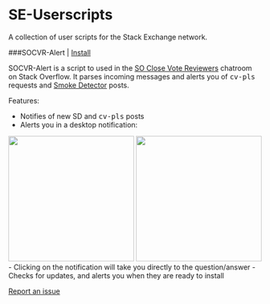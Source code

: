 # SE-Userscripts
A collection of user scripts for the Stack Exchange network.

###SOCVR-Alert | [Install](https://github.com/Jacob-Gray/SE-Userscripts/blob/master/current/SOCVR-Alert.update.user.js)

SOCVR-Alert is a script to used in the [SO Close Vote Reviewers](http://chat.stackoverflow.com/rooms/41570/so-close-vote-reviewers) chatroom on Stack Overflow. It parses incoming messages and alerts you of <kbd>cv-pls</kbd> requests and [Smoke Detector](https://github.com/Charcoal-SE/SmokeDetector) posts.

Features:
- Notifies of new SD and <kbd>cv-pls</kbd> posts
- Alerts you in a desktop notification:

<img src="http://i.imgur.com/eRgEuzQ.png?1" width=250>
<img src="http://i.imgur.com/GYtbrqb.png?1" width=250>
- Clicking on the notification will take you directly to the question/answer
- Checks for updates, and alerts you when they are ready to install

[Report an issue](https://github.com/Jacob-Gray/SE-Userscripts/labels/socvr-alert)
